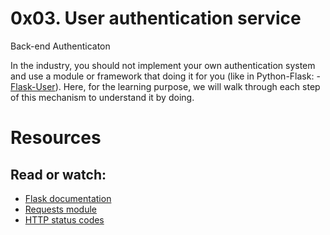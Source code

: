 # 0x03. User authentication service

Back-end Authenticaton


In the industry, you should not implement your own authentication system and use a module or framework that doing it for you (like in Python-Flask: - <a href="https://flask-user.readthedocs.io/en/latest/">Flask-User</a>). Here, for the learning purpose, we will walk through each step of this mechanism to understand it by doing.


# Resources

## Read or watch:

- <a href="https://flask.palletsprojects.com/en/1.1.x/quickstart/">Flask documentation</a>
- <a href="https://requests.kennethreitz.org/en/latest/user/quickstart/">Requests module</a>
- <a href="https://www.w3.org/Protocols/rfc2616/rfc2616-sec10.html/">HTTP status codes</a>
